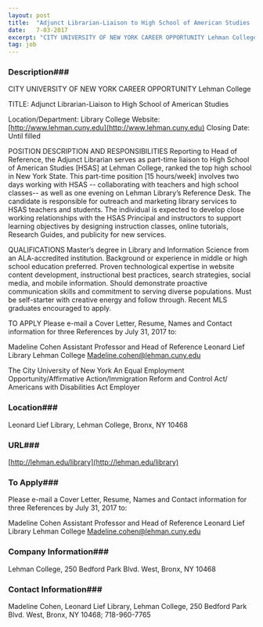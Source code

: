 ```yaml
---
layout: post
title:  "Adjunct Librarian-Liaison to High School of American Studies  - Lehman College (CUNY)"
date:   7-03-2017
excerpt: "CITY UNIVERSITY OF NEW YORK CAREER OPPORTUNITY Lehman College TITLE: Adjunct Librarian-Liaison to High School of American Studies Location/Department: Library College Website: [http://www.lehman.cuny.edu](http://www.lehman.cuny.edu) Closing Date: Until filled POSITION DESCRIPTION AND RESPONSIBILITIES Reporting to Head of Reference, the Adjunct Librarian serves as part-time liaison to High School of American Studies [HSAS]..."
tag: job
---
```


### Description###

CITY UNIVERSITY OF NEW YORK
CAREER OPPORTUNITY Lehman College

TITLE: Adjunct Librarian-Liaison to High School of American Studies 

Location/Department: Library 
College Website:  [http://www.lehman.cuny.edu](http://www.lehman.cuny.edu) 
Closing Date:  Until filled 

POSITION DESCRIPTION AND RESPONSIBILITIES
Reporting to Head of Reference, the Adjunct Librarian serves as part-time liaison to High School of American Studies [HSAS] at Lehman College, ranked the top high school in New York State. This part-time position [15 hours/week] involves two days working with HSAS -- collaborating with teachers and high school classes-- as well as one evening on Lehman Library’s Reference Desk. 
The candidate is responsible for outreach and marketing library services to HSAS teachers and students.  The individual is expected to develop close working relationships with the HSAS Principal and instructors to support learning objectives by designing instruction classes, online tutorials, Research Guides, and publicity for new services. 

QUALIFICATIONS
Master’s degree in Library and Information Science from an ALA-accredited institution. Background or experience in middle or high school education preferred.  Proven technological expertise in website content development, instructional best practices, search strategies, social media, and mobile information.  Should demonstrate proactive communication skills and commitment to serving diverse populations.  Must be self-starter with creative energy and follow through.  Recent MLS graduates encouraged to apply. 

TO APPLY 
Please e-mail a Cover Letter, Resume, Names and Contact information for three References by July 31, 2017 to:

Madeline Cohen
Assistant Professor and Head of Reference
Leonard Lief Library
Lehman College
Madeline.cohen@lehman.cuny.edu

The City University of New York
An Equal Employment Opportunity/Affirmative Action/Immigration Reform and Control Act/
Americans with Disabilities Act Employer









### Location###

Leonard Lief Library, Lehman College, Bronx, NY 10468


### URL###

[http://lehman.edu/library](http://lehman.edu/library)

### To Apply###

Please e-mail a Cover Letter, Resume, Names and Contact information for three References by July 31, 2017 to:

Madeline Cohen
Assistant Professor and Head of Reference
Leonard Lief Library
Lehman College
Madeline.cohen@lehman.cuny.edu


### Company Information###

Lehman College, 250 Bedford Park Blvd. West, Bronx, NY 10468


### Contact Information###

Madeline Cohen, Leonard Lief Library, Lehman College, 250 Bedford Park Blvd. West, Bronx, NY 10468; 718-960-7765

